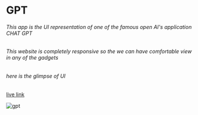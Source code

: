 # GPT
###### This app is the UI representation of one of the famous open AI's application CHAT GPT
###### This website is completely responsive so the we can have comfortable view in any of the gadgets
###### here is the glimpse of UI 
[live link](https://hima-gpt.netlify.app/)


![gpt](https://github.com/himasaila111/GPT/assets/63280027/0423b460-b955-4a24-999f-825e8471673c)
